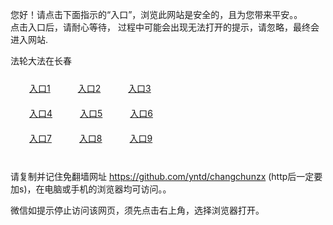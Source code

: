 您好！请点击下面指示的“入口”，浏览此网站是安全的，且为您带来平安。。 <br/>
点击入口后，请耐心等待， 过程中可能会出现无法打开的提示，请忽略，最终会进入网站. </br>

法轮大法在长春<br/>
<div style="padding:10px"><a style="margin:20px" target="_blank" href="https://d1s8xjzrbjwa1i.cloudfront.net/2Qpsp?inzslme" id="ccLink1" rel="nofollow">入口1</a> <a target="_blank" style="margin:20px" href="https://dq6bo65ee96mv.cloudfront.net/2Qpsp?cqbwipd" id="ccLink2" rel="nofollow">入口2</a> <a style="margin:20px" target="_blank" href="https://d2xn0rnm4am9wc.cloudfront.net/2Qpsp?xuypli" id="ccLink3" rel="nofollow">入口3</a></div>

<div style="padding:10px" ><a style="margin:20px" target="_blank" href="https://d1s8xjzrbjwa1i.cloudfront.net/2Qpsp?inzslme" id="ccLink4" rel="nofollow">入口4</a> <a style="margin:20px" href="https://dq6bo65ee96mv.cloudfront.net/2Qpsp?cqbwipd" target="_blank" id="ccLink5" rel="nofollow">入口5</a> <a style="margin:20px" href="https://d2xn0rnm4am9wc.cloudfront.net/2Qpsp?xuypli" target="_blank" id="ccLink6" rel="nofollow">入口6</a></div>

<div style="padding:10px"><a style="margin:20px" target="_blank" href="https://d1s8xjzrbjwa1i.cloudfront.net/2Qpsp?inzslme" id="ccLink7" rel="nofollow">入口7</a> <a style="margin:20px" href="https://dq6bo65ee96mv.cloudfront.net/2Qpsp?cqbwipd" target="_blank" id="ccLink8" rel="nofollow">入口8</a> <a style="margin:20px" target="_blank" href="https://d2xn0rnm4am9wc.cloudfront.net/2Qpsp?xuypli" id="ccLink9" rel="nofollow">入口9</a></div>

<br/>



请复制并记住免翻墙网址 https://github.com/yntd/changchunzx (http后一定要加s)，在电脑或手机的浏览器均可访问。。<br/>

微信如提示停止访问该网页，须先点击右上角，选择浏览器打开。

